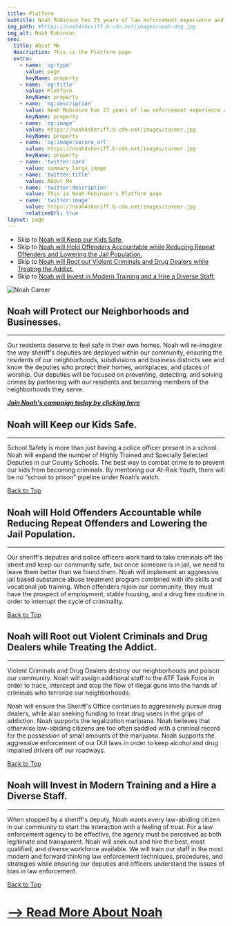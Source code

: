 ```yaml
---
title: Platform
subtitle: Noah Robinson has 23 years of law enforcement experience and served as the Chief Deputy Sheriff. He knows what it takes to successfully run a Sheriff’s Office, and his platform reflects this experience and expertise.
img_path: #https://noah4sheriff.b-cdn.net/images/noah-dog.jpg
img_alt: Noah Robinson
seo:
  title: About Me
  description: This is the Platform page
  extra:
    - name: 'og:type'
      value: page
      keyName: property
    - name: 'og:title'
      value: Platform
      keyName: property
    - name: 'og:description'
      value: Noah Robinson has 23 years of law enforcement experience and served as the Chief Deputy Sheriff. He knows what it takes to successfully run a Sheriff’s Office, and his platform reflects this experience and expertise.
      keyName: property
    - name: 'og:image'
      value: https://noah4sheriff.b-cdn.net/images/career.jpg
      keyName: property
    - name: 'og:image:secure_url'
      value: https://noah4sheriff.b-cdn.net/images/career.jpg
      keyName: property
    - name: 'twitter:card'
      value: summary_large_image
    - name: 'twitter:title'
      value: About Me
    - name: 'twitter:description'
      value: This is Noah Robinson's Platform page
    - name: 'twitter:image'
      value: https://noah4sheriff.b-cdn.net/images/career.jpg
      relativeUrl: true
layout: page
---
```

<div id="top"></div>

- Skip to [Noah will Keep our Kids Safe.](#kids)
- Skip to [Noah will Hold Offenders Accountable while Reducing Repeat Offenders and Lowering the Jail Population.](#jail)
- Skip to [Noah will Root out Violent Criminals and Drug Dealers while Treating the Addict.](#treat)
- Skip to [Noah will Invest in Modern Training and a Hire a Diverse Staff.](#hire)

![Noah Career](https://noah4sheriff.b-cdn.net/images/noah-career.jpg)

## Noah will Protect our Neighborhoods and Businesses.

---

Our residents deserve to feel safe in their own homes. Noah will re-imagine the way sheriff's deputies are deployed within our community, ensuring the residents of our neighborhoods, subdivisions and business districts see and know the deputies who protect their homes, workplaces, and places of worship. Our deputies will be focused on preventing, detecting, and solving crimes by partnering with our residents and becoming members of the neighborhoods they serve.

***[Join Noah's campaign today by clicking here](/join)***

<div id="kids"></div>

## Noah will Keep our Kids Safe.

---

School Safety is more than just having a police officer present in a school. Noah will expand the number of Highly Trained and Specially Selected Deputies in our County Schools. The best way to combat crime is to prevent our kids from becoming criminals. By mentoring our At-Risk Youth, there will be no “school to prison” pipeline under Noah’s watch.

[Back to Top](#top)

<div id="jail"></div>

## Noah will Hold Offenders Accountable while Reducing Repeat Offenders and Lowering the Jail Population.

---

Our sheriff's deputies and police officers work hard to take criminals off the street and keep our community safe, but once someone is in jail, we need to leave them better than we found them. Noah will implement an aggressive jail based substance abuse treatment program combined with life skills and vocational job training. When offenders rejoin our community, they must have the prospect of employment, stable housing, and a drug free routine in order to interrupt the cycle of criminality.

[Back to Top](#top)

<div id="treat"></div>

## Noah will Root out Violent Criminals and Drug Dealers while Treating the Addict.

---

Violent Criminals and Drug Dealers destroy our neighborhoods and poison our community. Noah will assign additional staff to the ATF Task Force in order to trace, intercept and stop the flow of illegal guns into the hands of criminals who terrorize our neighborhoods.

Noah will ensure the Sheriff's Office continues to aggressively pursue drug dealers, while also seeking funding to treat drug users in the grips of addiction. Noah supports the legalization marijuana. Noah believes that otherwise law-abiding citizens are too often saddled with a criminal record for the possession of small amounts of the marijuana. Noah supports the aggressive enforcement of our DUI laws in order to keep alcohol and drug impaired drivers off our roadways.

[Back to Top](#top)

<div id="treat"></div>

## Noah will Invest in Modern Training and a Hire a Diverse Staff.

---

When stopped by a sheriff's deputy, Noah wants every law-abiding citizen in our community to start the interaction with a feeling of trust. For a law enforcement agency to be effective, the agency must be perceived as both legitimate and transparent. Noah will seek out and hire the best, most qualified, and diverse workforce available. We will train our staff in the most modern and forward thinking law enforcement techniques, procedures, and strategies while ensuring our deputies and officers understand the issues of bias in law enforcement.

[Back to Top](#top)

# [--> Read More About Noah](/about)
